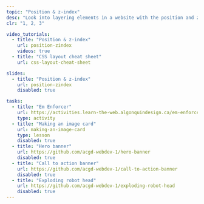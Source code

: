 ```yaml
---
topic: "Position & z-index"
desc: "Look into layering elements in a website with the position and z-index properties."
clr: "1, 2, 3"

video_tutorials:
  - title: "Position & z-index"
    url: position-zindex
    videos: true
  - title: "CSS layout cheat sheet"
    url: css-layout-cheat-sheet

slides:
  - title: "Position & z-index"
    url: position-zindex
    disabled: true

tasks:
  - title: "Em Enforcer"
    url: https://activities.learn-the-web.algonquindesign.ca/em-enforcer/
    type: activity
  - title: "Making an image card"
    url: making-an-image-card
    type: lesson
    disabled: true
  - title: "Hero banner"
    url: https://github.com/acgd-webdev-1/hero-banner
    disabled: true
  - title: "Call to action banner"
    url: https://github.com/acgd-webdev-1/call-to-action-banner
    disabled: true
  - title: "Exploding robot head"
    url: https://github.com/acgd-webdev-1/exploding-robot-head
    disabled: true
---
```

